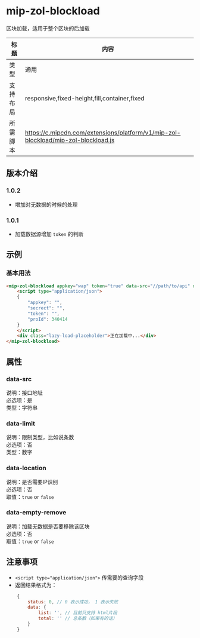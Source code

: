 # mip-zol-blockload

区块加载，适用于整个区块的后加载

标题|内容
----|----
类型|通用
支持布局|responsive,fixed-height,fill,container,fixed
所需脚本|https://c.mipcdn.com/extensions/platform/v1/mip-zol-blockload/mip-zol-blockload.js

## 版本介绍

### 1.0.2

- 增加对无数据的时候的处理

### 1.0.1

- 加载数据源增加 `token` 的判断

## 示例

### 基本用法
```html
<mip-zol-blockload appkey="wap" token="true" data-src="//path/to/api" data-limit="3" data-location="true" data-empty-remove="true">
    <script type="application/json">
    {
        "appkey": "",
        "secrect": "",
        "token": "",
        "proId": 340414
    }
    </script>
    <div class="lazy-load-placeholder">正在加载中...</div>
</mip-zol-blockload>
```

## 属性

### data-src

说明：接口地址   
必选项：是    
类型：字符串   

### data-limit

说明：限制类型，比如说条数         
必选项：否        
类型：数字     

### data-location

说明：是否需要IP识别             
必选项：否        
取值：`true` or `false`  

### data-empty-remove

说明：加载无数据是否要移除该区块        
必选项：否        
取值：`true` or `false`    

## 注意事项

- `<script type="application/json">` 传需要的查询字段
- 返回结果格式为：
```js
    {
        status: 0, // 0 表示成功， 1 表示失败
        data: {
            list: '', // 目前只支持 html片段
            total: '' // 总条数（如果有的话）
        }
    }
```

